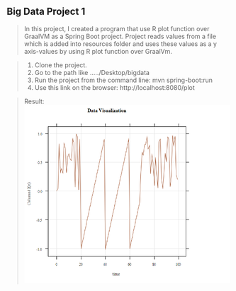 ## Big Data Project 1

> In this project, I created a program that use R plot function over 
> GraalVM as a Spring Boot project. Project reads values from a file which is added into resources folder
> and uses these values as a y axis-values by using R plot function over GraalVm.


> 1. Clone the project.
> 2. Go to the path like ...../Desktop/bigdata
> 3. Run the project from the command line: mvn spring-boot:run
> 4. Use this link on the browser: http://localhost:8080/plot

> Result:
> ![img.png](img.png)

